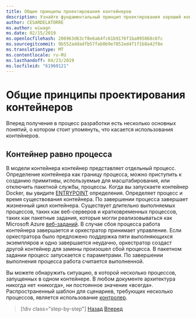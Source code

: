 ```yaml
---
title: Общие принципы проектирования контейнеров
description: Узнайте фундаментальный принцип проектирования хороший контейнера, это, что контейнер должен размещаться только один процесс.
author: CESARDELATORRE
ms.author: wiwagn
ms.date: 02/15/2019
ms.openlocfilehash: 206963d63cf8e6ab4fc61b9176f1ba095868c6fc
ms.sourcegitcommit: 9b552addadfb57fab0b9e7852ed4f1f1b8a42f8e
ms.translationtype: MT
ms.contentlocale: ru-RU
ms.lasthandoff: 04/23/2019
ms.locfileid: "61969121"
---
```

# <a name="common-container-design-principles"></a>Общие принципы проектирования контейнеров

Вперед получения в процесс разработки есть несколько основных понятий, о котором стоит упомянуть, что касается использования контейнеров.

## <a name="container-equals-a-process"></a>Контейнер равно процесса

В модели контейнера контейнер представляет отдельный процесс. Определение контейнера как границу процесса, можно приступить к созданию примитивы, используемые для масштабирования, или отключить пакетной службы, процессы. Когда вы запускаете контейнер Docker, вы увидите [ENTRYPOINT](https://docs.docker.com/engine/reference/builder/#/entrypoint) определения. Определяет процесс и время существования контейнера. По завершении процесса завершает жизненный цикл контейнера. Существует длительно выполняемых процессов, таких как веб-серверов и кратковременных процессов, таких как пакетные задания, которые могли реализовываться как Microsoft Azure [веб-заданий](https://azure.microsoft.com/documentation/articles/websites-webjobs-resources/). В случае сбоя процесса работа контейнера завершается и оркестратор принимает управление. Если оркестратора было предложено поддержка пяти выполняющихся экземпляров и одно завершается неудачно, оркестратор создаст другой контейнер для замены произошел сбой процесса. В пакетном задании процесс запускается с параметрами. По завершении выполнения процесса работа считается выполненной.

Вы можете обнаружить ситуацию, в которой несколько процессов, запущенных в одном контейнере. В любом документе архитектура никогда нет «никогда», ни постоянное значение «всегда». Распространенный шаблон для сценариев, требующих несколько процессов, является использование [контролер](http://supervisord.org/).

>[!div class="step-by-step"]
>[Назад](design-docker-applications.md)
>[Вперед](monolithic-applications.md)